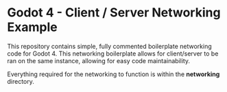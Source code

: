 # Godot 4 - Client / Server Networking Example

This repository contains simple, fully commented boilerplate networking
code for Godot 4. This networking boilerplate allows for client/server to be
ran on the same instance, allowing for easy code maintainability.

Everything required for the networking to function is within the **networking**
directory.
